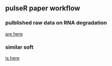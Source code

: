 ## pulseR paper workflow

### pulblished raw data on RNA degradation
[are here](raw_data.md)

### similar soft 
[is here](soft.md)

